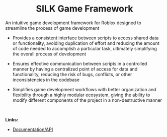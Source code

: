<div align='center'>
  <h1>SILK Game Framework</h1>
</div>

An intuitive game development framework for Roblox designed to streamline the process of game development

- Provides a consistent interface between scripts to access shared data or functionality, avoiding duplication of effort and reducing the amount of code needed to accomplish a particular task, ultimately simplifying the overall process of development

- Ensures effective communication between scripts in a controlled manner by having a centralized point of access for data and functionality, reducing the risk of bugs, conflicts, or other inconsistencies in the codebase

- Simplifies game development workflows with better organization and flexibility through a highly modular ecosystem, giving the ability to modify different components of the project in a non-destructive manner

<br>

**Links:**

- <a href=https://wicked-wlzard.github.io/silk/ target=_blank>Documentation/API</a>